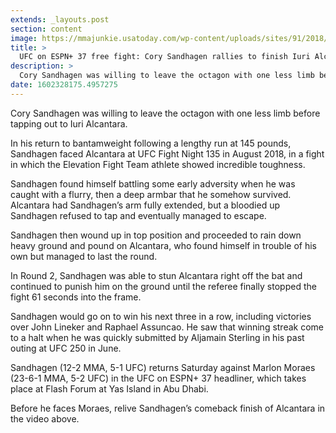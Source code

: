 ```yaml
--- 
extends: _layouts.post 
section: content 
image: https://mmajunkie.usatoday.com/wp-content/uploads/sites/91/2018/12/18-Cory-Sandhagen-def.-Iuri-Alcantara.jpg?w=1024&h=576&crop=1 
title: > 
  UFC on ESPN+ 37 free fight: Cory Sandhagen rallies to finish Iuri Alcantara 
description: > 
  Cory Sandhagen was willing to leave the octagon with one less limb before tapping out to Iuri Alcantara.In his return to bantamweight following a lengthy run at 145 pounds, Sandhagen faced Alcantara at UFC Fight Night 135 in August 2018, in a fight in which the Elevation Fight Team athlete showed incredible toughness.Alcantara had Sandhagen’s arm fully extended, but a bloodied up Sandhagen refused to tap and eventually managed to escape.Sandhagen (12-2 MMA, 5-1 UFC) returns Saturday against Marlon Moraes (23-6-1 MMA, 5-2 UFC) in the UFC on ESPN+ 37 headliner, which takes place at Flash Forum at Yas Island in Abu Dhabi.Before he faces Moraes, relive Sandhagen’s comeback finish of Alcantara in the video above. 
date: 1602328175.4957275 
--- 
```

Cory Sandhagen was willing to leave the octagon with one less limb before tapping out to Iuri Alcantara.

In his return to bantamweight following a lengthy run at 145 pounds, Sandhagen faced Alcantara at UFC Fight Night 135 in August 2018, in a fight in which the Elevation Fight Team athlete showed incredible toughness.

Sandhagen found himself battling some early adversity when he was caught with a flurry, then a deep armbar that he somehow survived. Alcantara had Sandhagen’s arm fully extended, but a bloodied up Sandhagen refused to tap and eventually managed to escape.

Sandhagen then wound up in top position and proceeded to rain down heavy ground and pound on Alcantara, who found himself in trouble of his own but managed to last the round.

In Round 2, Sandhagen was able to stun Alcantara right off the bat and continued to punish him on the ground until the referee finally stopped the fight 61 seconds into the frame.

Sandhagen would go on to win his next three in a row, including victories over John Lineker and Raphael Assuncao. He saw that winning streak come to a halt when he was quickly submitted by Aljamain Sterling in his past outing at UFC 250 in June.

Sandhagen (12-2 MMA, 5-1 UFC) returns Saturday against Marlon Moraes (23-6-1 MMA, 5-2 UFC) in the UFC on ESPN+ 37 headliner, which takes place at Flash Forum at Yas Island in Abu Dhabi.

Before he faces Moraes, relive Sandhagen’s comeback finish of Alcantara in the video above.